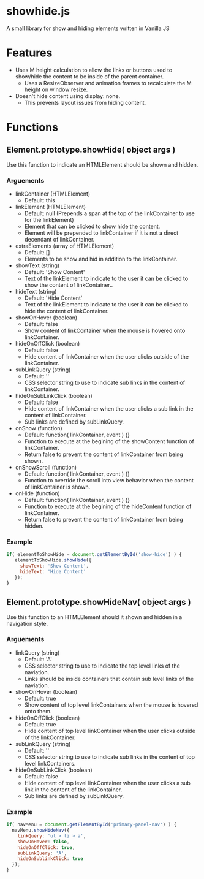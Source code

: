 # showhide.js
A small library for show and hiding elements written in Vanilla JS

# Features
* Uses M height calculation to allow the links or buttons used to show/hide the content to be inside of the parent container.
  * Uses a ResizeObserver and animation frames to recalculate the M height on window resize.
* Doesn't hide content using display: none.
  * This prevents layout issues from hiding content.

# Functions
## Element.prototype.showHide( object args )
Use this function to indicate an HTMLElement should be shown and hidden.
### Arguements
* linkContainer (HTMLElement)
  * Default: this
* linkElement (HTMLElement)
  * Default: null (Prepends a span at the top of the linkContainer to use for the linkElement)
  * Element that can be clicked to show hide the content.
  * Element will be prepended to linkContainer if it is not a direct decendant of linkContainer.
* extraElements (array of HTMLElement)
  * Default: []
  * Elements to be show and hid in addition to the linkContainer.
* showText (string)
  * Default: 'Show Content'
  * Text of the linkElement to indicate to the user it can be clicked to show the content of linkContainer..
* hideText (string)
  * Default: 'Hide Content'
  * Text of the linkElement to indicate to the user it can be clicked to hide the content of linkContainer.
* showOnHover (boolean)
  * Default: false
  * Show content of linkContainer when the mouse is hovered onto linkContainer.
* hideOnOffClick (boolean)
  * Default: false
  * Hide content of linkContainer when the user clicks outside of the linkContainer.
* subLinkQuery (string)
  * Default: ''
  * CSS selector string to use to indicate sub links in the content of linkContainer.
* hideOnSubLinkClick (boolean)
  * Default: false
  * Hide content of linkContainer when the user clicks a sub link in the content of linkContainer.
  * Sub links are defined by subLinkQuery.
* onShow (function)
  * Default: function( linkContainer, event ) {}
  * Function to execute at the begining of the showContent function of linkContainer.
  * Return false to prevent the content of linkContainer from being shown.
* onShowScroll (function)
  * Default: function( linkContainer, event ) {}
  * Function to override the scroll into view behavior when the content of linkContainer is shown.
* onHide (function)
  * Default: function( linkContainer, event ) {}
  * Function to execute at the begining of the hideContent function of linkContainer.
  * Return false to prevent the content of linkContainer from being hidden.
### Example
```javascript
if( elementToShowHide = document.getElementById('show-hide') ) {
   elementToShowHide.showHide({ 
     showText: 'Show Content',
     hideText: 'Hide Content'
   });
}
```
## Element.prototype.showHideNav( object args )
Use this function to an HTMLElement should it shown and hidden in a navigation style.
### Arguements
* linkQuery (string)
  * Default: 'A'
  * CSS selector string to use to indicate the top level links of the naviation.
  * Links should be inside containers that contain sub level links of the naviation. 
* showOnHover (boolean)
  * Default: true
  * Show content of top level linkContainers when the mouse is hovered onto them.
* hideOnOffClick (boolean)
  * Default: true
  * Hide content of top level linkContainer when the user clicks outside of the linkContainer.
* subLinkQuery (string)
  * Default: ''
  * CSS selector string to use to indicate sub links in the content of top level linkContainers.
* hideOnSubLinkClick (boolean)
  * Default: false
  * Hide content of top level linkContainer when the user clicks a sub link in the content of the linkContainer.
  * Sub links are defined by subLinkQuery.
### Example
```javascript
if( navMenu = document.getElementById('primary-panel-nav') ) {
  navMenu.showHideNav({ 
    linkQuery: 'ul > li > a',
    showOnHover: false,
    hideOnOffClick: true,
    subLinkQuery: 'A',
    hideOnSublinkClick: true
  });
}
```
